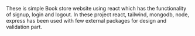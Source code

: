 These is simple Book store website using react which has the functionality of signup, login and logout. In these project react, tailwind, mongodb, node, express has been used with few external packages for design and validation part.
